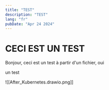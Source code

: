 ```yaml
---
title: "TEST"
description: "TEST"
lang: "fr"
pubDate: "Apr 24 2024"
---
```


# CECI EST UN TEST
Bonjour, ceci est un test à partir d'un fichier, oui

un test

![[After_Kubernetes.drawio.png]]